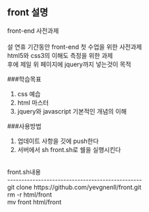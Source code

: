 ## front 설명<br/>
front-end 사전과제<br/>
<br/>
설 연휴 기간동안 front-end 첫 수업을 위한 사전과제<br/>
html5와 css3의 이해도 측정을 위한 과제<br/>
후에 제일 위 페이지에 jquery까지 넣는것이 목적<br/>

###학습목표
1. css 예습<br/>
2. html 마스터<br/>
3. jquery와 javascript 기본적인 개념의 이해<br/>

###사용방법
1. 업데이트 사항을 깃에 push한다<br/>
2. 서버에서 sh front.sh로 쉘을 실행시킨다<br/>
<br/>
front.sh내용<br/>
------------------------------------------------<br/>
git clone https://github.com/yevgnenll/front.git<br/>
rm -r html/front<br/>
mv front html/front<br/>
